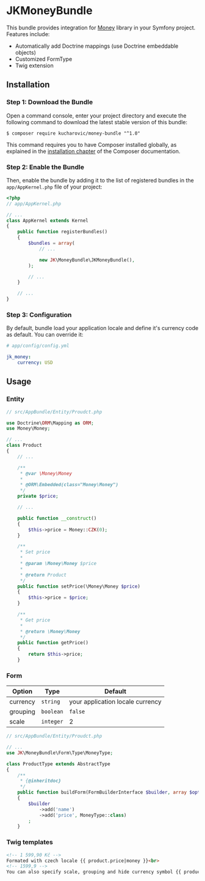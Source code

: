 # JKMoneyBundle

This bundle provides integration for [Money](https://github.com/moneyphp/money) library in your Symfony
project. Features include:

 - Automatically add Doctrine mappings (use Doctrine embeddable objects)
 - Customized FormType
 - Twig extension

## Installation

### Step 1: Download the Bundle

Open a command console, enter your project directory and execute the
following command to download the latest stable version of this bundle:

```console
$ composer require kucharovic/money-bundle "^1.0"
```

This command requires you to have Composer installed globally, as explained
in the [installation chapter](https://getcomposer.org/doc/00-intro.md)
of the Composer documentation.

### Step 2: Enable the Bundle

Then, enable the bundle by adding it to the list of registered bundles
in the `app/AppKernel.php` file of your project:

```php
<?php
// app/AppKernel.php

// ...
class AppKernel extends Kernel
{
    public function registerBundles()
    {
        $bundles = array(
            // ...

            new JK\MoneyBundle\JKMoneyBundle(),
        );

        // ...
    }

    // ...
}
```

### Step 3: Configuration

By default, bundle load your application locale and define it's currency code as default. You can override it:
```yaml
# app/config/config.yml

jk_money:
    currency: USD
```


## Usage

### Entity

```php
// src/AppBundle/Entity/Proudct.php

use Doctrine\ORM\Mapping as ORM;
use Money\Money;

// ...
class Product
{
    // ...

    /**
     * @var \Money\Money
     *
     * @ORM\Embedded(class="Money\Money")
     */
    private $price;

    // ...

    public function __construct()
    {
        $this->price = Money::CZK(0);
    }

    /**
     * Set price
     *
     * @param \Money\Money $price
     *
     * @return Product
     */
    public function setPrice(\Money\Money $price)
    {
        $this->price = $price;
    }

    /**
     * Get price
     *
     * @return \Money\Money
     */
    public function getPrice()
    {
        return $this->price;
    }
```

### Form

| Option  | Type | Default |
| ------------- | ------------- |---- |
| currency  | `string`  | your application locale currency |
| grouping  | `boolean`  | `false` |
| scale  | `integer`  | 2 |

```php
// src/AppBundle/Entity/Proudct.php

// ...
use JK\MoneyBundle\Form\Type\MoneyType;

class ProductType extends AbstractType
{
    /**
     * {@inheritdoc}
     */
    public function buildForm(FormBuilderInterface $builder, array $options)
    {
        $builder
            ->add('name')
            ->add('price', MoneyType::class)
        ;
    }
```

### Twig templates

```html
<!-- 1 599,90 Kč -->
Formated with czech locale {{ product.price|money }}<br>
<!-- 1599,9 -->
You can also specify scale, grouping and hide currency symbol {{ product.price|money(1, false, false) }
```